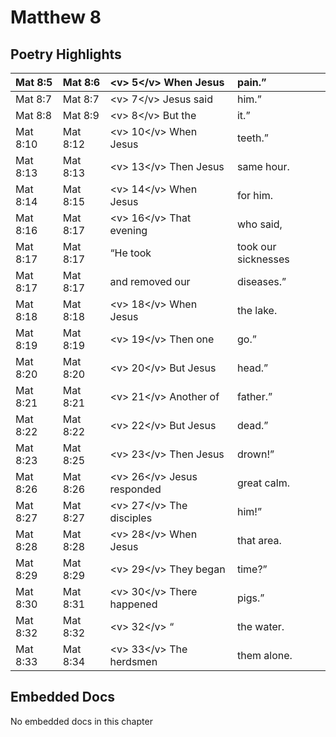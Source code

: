 # Matthew 8

## Poetry Highlights

| Mat 8:5 | Mat 8:6 | &lt;v&gt; 5&lt;/v&gt; When Jesus | pain.” |
| :--- | :--- | :--- | :--- |
| Mat 8:7 | Mat 8:7 | &lt;v&gt; 7&lt;/v&gt; Jesus said | him.” |
| Mat 8:8 | Mat 8:9 | &lt;v&gt; 8&lt;/v&gt; But the | it.” |
| Mat 8:10 | Mat 8:12 | &lt;v&gt; 10&lt;/v&gt; When Jesus | teeth.” |
| Mat 8:13 | Mat 8:13 | &lt;v&gt; 13&lt;/v&gt; Then Jesus | same hour. |
| Mat 8:14 | Mat 8:15 | &lt;v&gt; 14&lt;/v&gt; When Jesus | for him. |
| Mat 8:16 | Mat 8:17 | &lt;v&gt; 16&lt;/v&gt; That evening | who said, |
| Mat 8:17 | Mat 8:17 | “He took | took our sicknesses |
| Mat 8:17 | Mat 8:17 | and removed our | diseases.” |
| Mat 8:18 | Mat 8:18 | &lt;v&gt; 18&lt;/v&gt; When Jesus | the lake. |
| Mat 8:19 | Mat 8:19 | &lt;v&gt; 19&lt;/v&gt; Then one | go.” |
| Mat 8:20 | Mat 8:20 | &lt;v&gt; 20&lt;/v&gt; But Jesus | head.” |
| Mat 8:21 | Mat 8:21 | &lt;v&gt; 21&lt;/v&gt; Another of | father.” |
| Mat 8:22 | Mat 8:22 | &lt;v&gt; 22&lt;/v&gt; But Jesus | dead.” |
| Mat 8:23 | Mat 8:25 | &lt;v&gt; 23&lt;/v&gt; Then Jesus | drown!” |
| Mat 8:26 | Mat 8:26 | &lt;v&gt; 26&lt;/v&gt; Jesus responded | great calm. |
| Mat 8:27 | Mat 8:27 | &lt;v&gt; 27&lt;/v&gt; The disciples | him!” |
| Mat 8:28 | Mat 8:28 | &lt;v&gt; 28&lt;/v&gt; When Jesus | that area. |
| Mat 8:29 | Mat 8:29 | &lt;v&gt; 29&lt;/v&gt; They began | time?” |
| Mat 8:30 | Mat 8:31 | &lt;v&gt; 30&lt;/v&gt; There happened | pigs.” |
| Mat 8:32 | Mat 8:32 | &lt;v&gt; 32&lt;/v&gt; “ | the water. |
| Mat 8:33 | Mat 8:34 | &lt;v&gt; 33&lt;/v&gt; The herdsmen | them alone. |

## Embedded Docs

No embedded docs in this chapter

